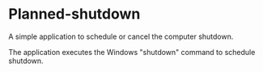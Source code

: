 # Planned-shutdown

A simple application to schedule or cancel the computer shutdown.

The application executes the Windows "shutdown" command to schedule shutdown.
